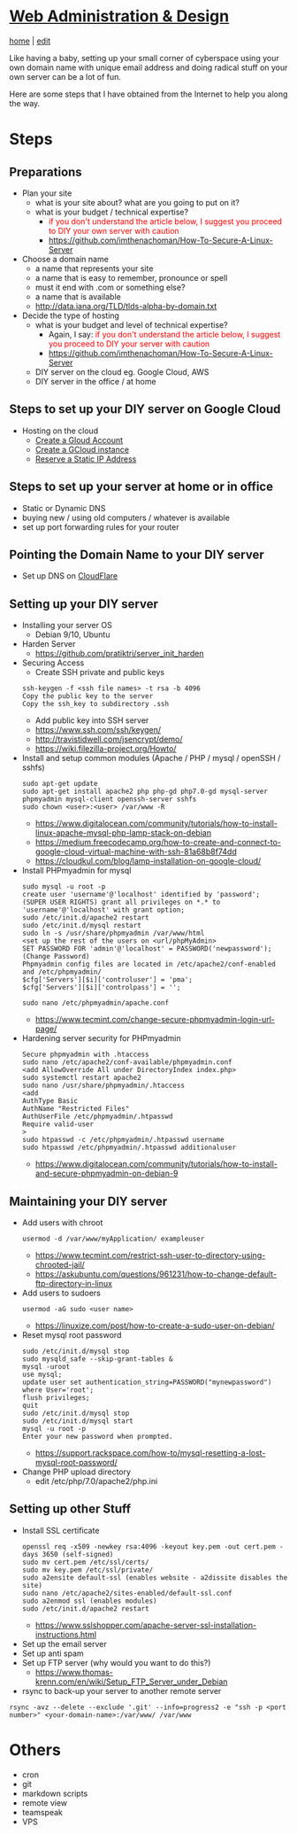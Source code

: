 # [Web Administration & Design](https://alwinwoo.github.io/pages/web.html)
[home](https://alwinwoo.github.io/) | [edit](https://github.com/alwinwoo/alwinwoo.github.io/edit/master/pages/web.md)

Like having a baby, setting up your small corner of cyberspace using your own domain name with unique email address and doing radical stuff on your own server can be a lot of fun.

Here are some steps that I have obtained from the Internet to help you along the way.

# Steps

## Preparations
- Plan your site
  - what is your site about? what are you going to put on it?
  - what is your budget / technical expertise?
    - <span style="color:red">if you don't understand the article below, I suggest you proceed to DIY your own server with caution</span>  
    - <https://github.com/imthenachoman/How-To-Secure-A-Linux-Server>
- Choose a domain name
  - a name that represents your site
  - a name that is easy to remember, pronounce or spell
  - must it end with .com or something else?
  - a name that is available
  - <http://data.iana.org/TLD/tlds-alpha-by-domain.txt>
- Decide the type of hosting
  - what is your budget and level of technical expertise?
    - Again, I say: <span style="color:red">if you don't understand the article below, I suggest you proceed to DIY your server with caution</span>  
    - <https://github.com/imthenachoman/How-To-Secure-A-Linux-Server>
  - DIY server on the cloud eg. Google Cloud, AWS
  - DIY server in the office / at home

## Steps to set up your DIY server on Google Cloud
- Hosting on the cloud
  - [Create a Gloud Account](https://cloud.google.com/gcp/getting-started)
  - [Create a GCloud instance](https://cloud.google.com/compute/docs/instances/create-start-instance)
  - [Reserve a Static IP Address](https://cloud.google.com/compute/docs/ip-addresses/reserve-static-external-ip-address)

## Steps to set up your server at home or in office
- Static or Dynamic DNS
- buying new / using old computers / whatever is available
- set up port forwarding rules for your router

## Pointing the Domain Name to your DIY server
- Set up DNS on [CloudFlare](https://www.cloudflare.com)

## Setting up your DIY server
- Installing your server OS 
  - Debian 9/10, Ubuntu
- Harden Server
  - <https://github.com/pratiktri/server_init_harden>
- Securing Access
  - Create SSH private and public keys
  ```code
  ssh-keygen -f <ssh file names> -t rsa -b 4096    
  Copy the public key to the server    
  Copy the ssh_key to subdirectory .ssh    
  ```  
  - Add public key into SSH server
  - <https://www.ssh.com/ssh/keygen/>
  - <http://travistidwell.com/jsencrypt/demo/>
  - <https://wiki.filezilla-project.org/Howto/>
- Install and setup common modules (Apache / PHP / mysql / openSSH / sshfs)
  ```code
  sudo apt-get update
  sudo apt-get install apache2 php php-gd php7.0-gd mysql-server phpmyadmin mysql-client openssh-server sshfs
  sudo chown <user>:<user> /var/www -R
  ```
  - <https://www.digitalocean.com/community/tutorials/how-to-install-linux-apache-mysql-php-lamp-stack-on-debian>
  - <https://medium.freecodecamp.org/how-to-create-and-connect-to-google-cloud-virtual-machine-with-ssh-81a68b8f74dd>
  - <https://cloudkul.com/blog/lamp-installation-on-google-cloud/>
- Install PHPmyadmin for mysql
  ```code
  sudo mysql -u root -p
  create user 'username'@'localhost' identified by 'password';
  (SUPER USER RIGHTS) grant all privileges on *.* to 'username'@'localhost' with grant option;
  sudo /etc/init.d/apache2 restart
  sudo /etc/init.d/mysql restart
  sudo ln -s /usr/share/phpmyadmin /var/www/html
  <set up the rest of the users on <url/phpMyAdmin>
  SET PASSWORD FOR 'admin'@'localhost' = PASSWORD('newpassword'); (Change Password)
  Phpmyadmin config files are located in /etc/apache2/conf-enabled and /etc/phpmyadmin/
  $cfg['Servers'][$i]['controluser'] = 'pma'; 
  $cfg['Servers'][$i]['controlpass'] = '';

  sudo nano /etc/phpmyadmin/apache.conf
  ```
    - <https://www.tecmint.com/change-secure-phpmyadmin-login-url-page/>
- Hardening server security for PHPmyadmin
    ```code
    Secure phpmyadmin with .htaccess
    sudo nano /etc/apache2/conf-available/phpmyadmin.conf
    <add AllowOverride All under DirectoryIndex index.php>
    sudo systemctl restart apache2
    sudo nano /usr/share/phpmyadmin/.htaccess
    <add 
    AuthType Basic
    AuthName "Restricted Files"
    AuthUserFile /etc/phpmyadmin/.htpasswd
    Require valid-user
    >
    sudo htpasswd -c /etc/phpmyadmin/.htpasswd username
    sudo htpasswd /etc/phpmyadmin/.htpasswd additionaluser
    ```
   - <https://www.digitalocean.com/community/tutorials/how-to-install-and-secure-phpmyadmin-on-debian-9>

## Maintaining your DIY server
  - Add users with chroot
    ```code
    usermod -d /var/www/myApplication/ exampleuser
    ```
    - <https://www.tecmint.com/restrict-ssh-user-to-directory-using-chrooted-jail/>
    - <https://askubuntu.com/questions/961231/how-to-change-default-ftp-directory-in-linux>
  - Add users to sudoers
    ```code
    usermod -aG sudo <user name>
    ```
    - <https://linuxize.com/post/how-to-create-a-sudo-user-on-debian/>
  - Reset mysql root password
    ```code
    sudo /etc/init.d/mysql stop
    sudo mysqld_safe --skip-grant-tables &
    mysql -uroot
    use mysql;
    update user set authentication_string=PASSWORD("mynewpassword") where User='root';
    flush privileges;
    quit
    sudo /etc/init.d/mysql stop
    sudo /etc/init.d/mysql start
    mysql -u root -p
    Enter your new password when prompted.
    ```
    - <https://support.rackspace.com/how-to/mysql-resetting-a-lost-mysql-root-password/>
  - Change PHP upload directory
    - edit /etc/php/7.0/apache2/php.ini

## Setting up other Stuff
- Install SSL certificate
  ```code
  openssl req -x509 -newkey rsa:4096 -keyout key.pem -out cert.pem -days 3650 (self-signed)
  sudo mv cert.pem /etc/ssl/certs/
  sudo mv key.pem /etc/ssl/private/
  sudo a2ensite default-ssl (enables website - a2dissite disables the site)
  sudo nano /etc/apache2/sites-enabled/default-ssl.conf
  sudo a2enmod ssl (enables modules)
  sudo /etc/init.d/apache2 restart
  ```
  - <https://www.sslshopper.com/apache-server-ssl-installation-instructions.html>
- Set up the email server
- Set up anti spam
- Set up FTP server (why would you want to do this?)
  - <https://www.thomas-krenn.com/en/wiki/Setup_FTP_Server_under_Debian>
- rsync to back-up your server to another remote server
```code
rsync -avz --delete --exclude '.git' --info=progress2 -e "ssh -p <port number>" <your-domain-name>:/var/www/ /var/www
```

# Others

- cron
- git
- markdown scripts
- remote view
- teamspeak
- VPS
